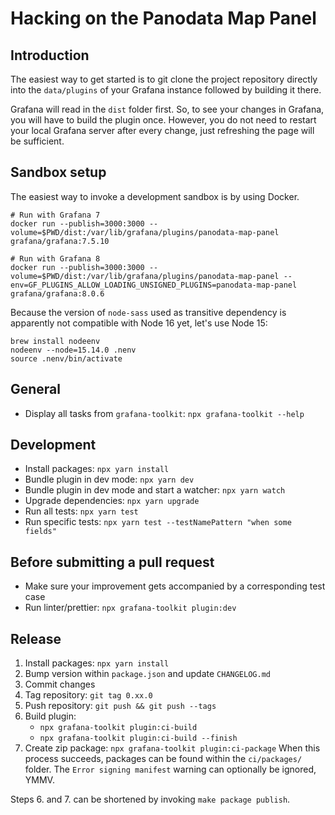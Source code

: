 # Hacking on the Panodata Map Panel

## Introduction
The easiest way to get started is to git clone the project repository 
directly into the `data/plugins` of your Grafana instance followed
by building it there.

Grafana will read in the `dist` folder first. So, to see your changes in 
Grafana, you will have to build the plugin once. However, you do not 
need to restart your local Grafana server after every change, just 
refreshing the page will be sufficient.

## Sandbox setup
The easiest way to invoke a development sandbox is by using Docker.
```shell
# Run with Grafana 7
docker run --publish=3000:3000 --volume=$PWD/dist:/var/lib/grafana/plugins/panodata-map-panel grafana/grafana:7.5.10

# Run with Grafana 8
docker run --publish=3000:3000 --volume=$PWD/dist:/var/lib/grafana/plugins/panodata-map-panel --env=GF_PLUGINS_ALLOW_LOADING_UNSIGNED_PLUGINS=panodata-map-panel grafana/grafana:8.0.6
```

Because the version of `node-sass` used as transitive dependency is apparently
not compatible with Node 16 yet, let's use Node 15:
```shell
brew install nodeenv
nodeenv --node=15.14.0 .nenv
source .nenv/bin/activate
```

## General
- Display all tasks from `grafana-toolkit`: `npx grafana-toolkit --help`

## Development
- Install packages: `npx yarn install`
- Bundle plugin in dev mode: `npx yarn dev`
- Bundle plugin in dev mode and start a watcher: `npx yarn watch`
- Upgrade dependencies: `npx yarn upgrade`
- Run all tests: `npx yarn test`
- Run specific tests: `npx yarn test --testNamePattern "when some fields"`

## Before submitting a pull request
- Make sure your improvement gets accompanied by a corresponding test case
- Run linter/prettier: `npx grafana-toolkit plugin:dev`

## Release
1. Install packages: `npx yarn install`
2. Bump version within `package.json` and update `CHANGELOG.md` 
3. Commit changes
4. Tag repository: `git tag 0.xx.0`
5. Push repository: `git push && git push --tags`
6. Build plugin:
   - `npx grafana-toolkit plugin:ci-build`
   - `npx grafana-toolkit plugin:ci-build --finish`
7. Create zip package: `npx grafana-toolkit plugin:ci-package`
   When this process succeeds, packages can be found within the `ci/packages/` folder.
   The `Error signing manifest` warning can optionally be ignored, YMMV.

Steps 6. and 7. can be shortened by invoking `make package publish`.
